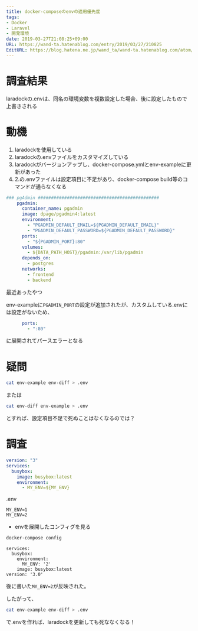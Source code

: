 ```yaml
---
title: docker-composeのenvの適用優先度
tags:
- Docker
- Laravel
- 開発環境
date: 2019-03-27T21:08:25+09:00
URL: https://wand-ta.hatenablog.com/entry/2019/03/27/210825
EditURL: https://blog.hatena.ne.jp/wand_ta/wand-ta.hatenablog.com/atom/entry/17680117127000458872
---
```


# 調査結果

laradockの.envは、同名の環境変数を複数設定した場合、後に設定したもので上書きされる



# 動機

1. laradockを使用している
1. laradockの.envファイルをカスタマイズしている
1. laradockがバージョンアップし、docker-compose.ymlとenv-exampleに更新があった
1. 2.の.envファイルは設定項目に不足があり、docker-compose build等のコマンドが通らなくなる

```yaml
### pgAdmin ##############################################
    pgadmin:
      container_name: pgadmin
      image: dpage/pgadmin4:latest
      environment:
        - "PGADMIN_DEFAULT_EMAIL=${PGADMIN_DEFAULT_EMAIL}"
        - "PGADMIN_DEFAULT_PASSWORD=${PGADMIN_DEFAULT_PASSWORD}"
      ports:
        - "${PGADMIN_PORT}:80"
      volumes:
        - ${DATA_PATH_HOST}/pgadmin:/var/lib/pgadmin
      depends_on:
        - postgres
      networks:
        - frontend
        - backend
```


最近あったやつ

env-exampleに`PGADMIN_PORT`の設定が追加されたが、カスタムしている.envには設定がないため、


```yaml
      ports:
        - ":80"
```

に展開されてパースエラーとなる



# 疑問

```sh
cat env-example env-diff > .env
```

または

```sh
cat env-diff env-example > .env
```

とすれば、設定項目不足で死ぬことはなくなるのでは？


# 調査

```yaml
version: "3"
services:
  busybox:
    image: busybox:latest
    environment:
      - MY_ENV=${MY_ENV}
```

.env
```env
MY_ENV=1
MY_ENV=2
```

- envを展開したコンフィグを見る

```sh
docker-compose config
```

```
services:
  busybox:
    environment:
      MY_ENV: '2'
    image: busybox:latest
version: '3.0'
```

後に書いた`MY_ENV=2`が反映された。

したがって、


```sh
cat env-example env-diff > .env
```

で.envを作れば、laradockを更新しても死ななくなる！
